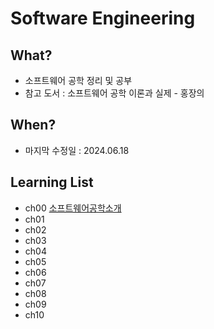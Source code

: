 # Software Engineering

## What? 
* 소프트웨어 공학 정리 및 공부  
* 참고 도서 : 소프트웨어 공학 이론과 실제 - 홍장의

## When?
* 마지막 수정일 : 2024.06.18

## Learning List
* ch00 [소프트웨어공학소개](https://github.com/BangYunseo/TIL/blob/main/ComputerScience/DataBase/ch00_IntroduceSE.md)
* ch01 []()
* ch02 []()
* ch03 []()
* ch04 []()
* ch05 []()
* ch06 []()
* ch07 []()
* ch08 []()
* ch09 []()
* ch10 []()

